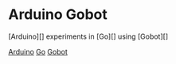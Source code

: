 # Arduino Gobot

[Arduino][] experiments in [Go][] using [Gobot][]

[Arduino](https://www.arduino.cc/)
[Go](https://golang.org/)
[Gobot](https://gobot.io/)